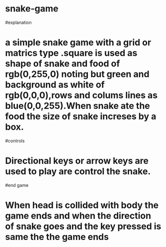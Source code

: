 # snake-game
#explanation
# a simple snake game with a grid or matrics type .square is used as shape of snake and food of rgb(0,255,0) noting but green and background as white of rgb(0,0,0),rows and colums lines as blue(0,0,255).When snake ate the food the size of snake increses  by a box.
#controls
# Directional keys or arrow keys are used to play are control the snake.
#end game
# When head is collided with body the game ends and when the direction of snake goes and the key pressed is same the the game ends
